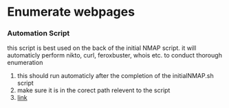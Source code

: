 # Enumerate webpages
### Automation Script
this script is best used on the back of the initial NMAP script.  it will automaticly perform nikto, curl, feroxbuster, whois etc. to conduct thorough enumeration
1. this should run automaticly after the completion of the initialNMAP.sh script
2. make sure it is in the corect path relevent to the script
3. [link](https://github.com/M-1-7-7/OSCP_SCRIPTS/blob/main/HTTP%2CHTTPS_web_enum.sh)
